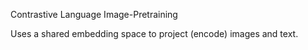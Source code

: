 Contrastive Language Image-Pretraining

Uses a shared embedding space to project (encode) images and text.